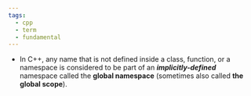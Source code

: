 ```yaml
---
tags:
  - cpp
  - term
  - fundamental
---
```


- In C++, any name that is not defined inside a class, function, or a namespace is considered to be part of an ***implicitly-defined*** namespace called the **global namespace** (sometimes also called **the global scope**).